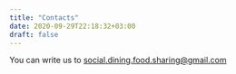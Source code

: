 ```yaml
---
title: "Contacts"
date: 2020-09-29T22:18:32+03:00
draft: false
---
```

You can write us to social.dining.food.sharing@gmail.com

